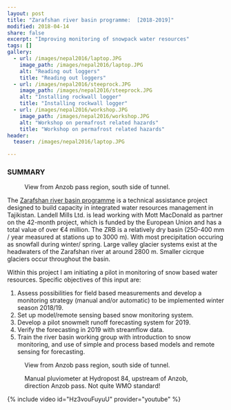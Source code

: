 ```yaml
---
layout: post
title: "Zarafshan river basin programme:  [2018-2019]"
modified: 2018-04-14
share: false
excerpt: "Improving monitoring of snowpack water resources"
tags: []
gallery:
  - url: /images/nepal2016/laptop.JPG
    image_path: /images/nepal2016/laptop.JPG
    alt: "Reading out loggers"
    title: "Reading out loggers"
  - url: /images/nepal2016/steeprock.JPG
    image_path: /images/nepal2016/steeprock.JPG
    alt: "Installing rockwall logger"
    title: "Installing rockwall logger"
  - url: /images/nepal2016/workshop.JPG
    image_path: /images/nepal2016/workshop.JPG
    alt: "Workshop on permafrost related hazards"
    title: "Workshop on permafrost related hazards"
header:
  teaser: /images/nepal2016/laptop.JPG

---
```


### SUMMARY

<figure>
  <img src="{{ site.url }}{{ site.baseurl }}/images/tajsnow/Overview_map.JPG" alt="">
  <figcaption>View from Anzob pass region, south side of tunnel.</figcaption>
</figure> 

The [Zarafshan river basin programme](http://www.landell-mills.com/news/2016/7/19/improving-water-management-in-tajikistan-project-award) is a technical assistance project designed to build capacity in integrated water resources management in Tajikistan. Landell Mills Ltd. is lead working with Mott MacDonald as partner on the 42-month project, which is funded by the European Union and has a total value of over €4 million. The ZRB is a relatively dry basin (250-400 mm / year measured at stations up to 3000 m). With most precipitation occuring as snowfall during winter/ spring. Large valley glacier systems exist at the headwaters of the Zarafshan river at around 2800 m. Smaller cicrque glaciers occur throughout the basin.

Within this project I am initiating a pilot in monitoring of snow based water resources. Specific objectives of this input are:

1. Assess possibilities for field based measurements and develop a monitoring strategy (manual and/or automatic) to be implemented winter season 2018/19.
2. Set up model/remote sensing based snow monitoring system.
4. Develop a pilot snowmelt runoff forecasting system for 2019.
5. Verify the forecasting in 2019 with streamflow data.
6. Train the river basin working group with introduction to snow monitoring, and use of simple and process based models and remote sensing for forecasting. 






<figure>
  <img src="{{ site.url }}{{ site.baseurl }}/images/tajsnow/anzob_pass.JPG" alt="">
  <figcaption>View from Anzob pass region, south side of tunnel.</figcaption>
</figure> 

<figure>
  <img src="{{ site.url }}{{ site.baseurl }}/images/tajsnow/notquitewmo.JPG" alt="">
  <figcaption>Manual pluviometer at Hydropost 84, upstream of Anzob, direction Anzob pass. Not quite WMO standard!</figcaption>
</figure> 


{% include video id="Hz3vouFuyuU" provider="youtube" %}

<!-- http://p3.snf.ch/project-165435 -->
<!-- {% include gallery  %} -->
